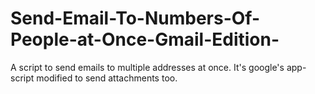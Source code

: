 # Send-Email-To-Numbers-Of-People-at-Once-Gmail-Edition-
A script to send emails to multiple addresses at once. It's google's app-script modified to  send attachments too.
